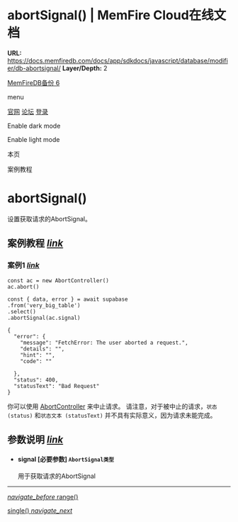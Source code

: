 # abortSignal() | MemFire Cloud在线文档

**URL:** https://docs.memfiredb.com/docs/app/sdkdocs/javascript/database/modifier/db-abortsignal/
**Layer/Depth:** 2

[MemFireDB备份 6](/)

menu

[官网](https://memfiredb.com/)
[论坛](https://community.memfiredb.com/)
[登录](https://cloud.memfiredb.com/auth/login)

Enable dark mode

Enable light mode

本页

案例教程

# abortSignal()

设置获取请求的AbortSignal。

## 案例教程 [*link*](#%e6%a1%88%e4%be%8b%e6%95%99%e7%a8%8b)

### 案例1 [*link*](#%e6%a1%88%e4%be%8b1)

```
const ac = new AbortController()
ac.abort()

const { data, error } = await supabase
.from('very_big_table')
.select()
.abortSignal(ac.signal)
```

```
{
  "error": {
    "message": "FetchError: The user aborted a request.",
    "details": "",
    "hint": "",
    "code": ""

  },
  "status": 400,
  "statusText": "Bad Request"
}
```

你可以使用 [AbortController](https://developer.mozilla.org/en-US/docs/Web/API/AbortController) 来中止请求。
请注意，对于被中止的请求，`状态 (status)` 和`状态文本 (statusText)` 并不具有实际意义，因为请求未能完成。

## 参数说明 [*link*](#%e5%8f%82%e6%95%b0%e8%af%b4%e6%98%8e)

* #### signal [必要参数] `AbortSignal类型`

  用于获取请求的AbortSignal

---

[*navigate\_before* range()](/docs/app/sdkdocs/javascript/database/modifier/range/)

[single() *navigate\_next*](/docs/app/sdkdocs/javascript/database/modifier/single/)